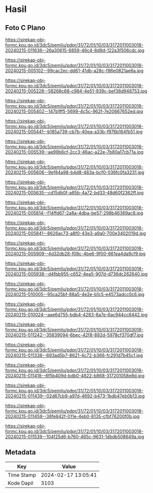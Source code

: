 # Hasil

## Foto C Plano

https://sirekap-obj-formc.kpu.go.id/3dc5/pemilu/pdpr/31/72/01/10/03/3172011003018-20240215-011636--26a30615-6859-46c4-8d9d-122a3f506cdc.jpg

https://sirekap-obj-formc.kpu.go.id/3dc5/pemilu/pdpr/31/72/01/10/03/3172011003018-20240215-005102--99cac2ec-dd61-41db-a28c-f86e0821ae6a.jpg

https://sirekap-obj-formc.kpu.go.id/3dc5/pemilu/pdpr/31/72/01/10/03/3172011003018-20240215-005228--58268c68-c984-4e51-939c-bef38d948753.jpg

https://sirekap-obj-formc.kpu.go.id/3dc5/pemilu/pdpr/31/72/01/10/03/3172011003018-20240215-005402--147b1ff5-5699-4c5c-962f-7e20667652ed.jpg

https://sirekap-obj-formc.kpu.go.id/3dc5/pemilu/pdpr/31/72/01/10/03/3172011003018-20240215-005441--b185a739-cb7b-40ea-a33b-f976b164fb51.jpg

https://sirekap-obj-formc.kpu.go.id/3dc5/pemilu/pdpr/31/72/01/10/03/3172011003018-20240215-005539--ae99b6cf-2cc3-46ac-a22e-7b80a17cb71a.jpg

https://sirekap-obj-formc.kpu.go.id/3dc5/pemilu/pdpr/31/72/01/10/03/3172011003018-20240215-005606--9ef84a98-b4d8-483a-bcf0-036fc0fa3231.jpg

https://sirekap-obj-formc.kpu.go.id/3dc5/pemilu/pdpr/31/72/01/10/03/3172011003018-20240215-005635--cd15db0f-a65b-4a72-bd33-48d60f2362ff.jpg

https://sirekap-obj-formc.kpu.go.id/3dc5/pemilu/pdpr/31/72/01/10/03/3172011003018-20240215-005814--f14ffd67-2a8a-4dba-be57-298b46369ac8.jpg

https://sirekap-obj-formc.kpu.go.id/3dc5/pemilu/pdpr/31/72/01/10/03/3172011003018-20240215-005841--8626ac73-a8f0-43e3-a9a0-700e3402019d.jpg

https://sirekap-obj-formc.kpu.go.id/3dc5/pemilu/pdpr/31/72/01/10/03/3172011003018-20240215-005909--4d32db28-f08c-4be6-9f00-661ea4da9cf9.jpg

https://sirekap-obj-formc.kpu.go.id/3dc5/pemilu/pdpr/31/72/01/10/03/3172011003018-20240215-005938--d4fbb955-c652-4ea5-907d-d736dc262640.jpg

https://sirekap-obj-formc.kpu.go.id/3dc5/pemilu/pdpr/31/72/01/10/03/3172011003018-20240215-010005--95ca25bf-88a5-4e2e-b1c5-e4573adcc0c6.jpg

https://sirekap-obj-formc.kpu.go.id/3dc5/pemilu/pdpr/31/72/01/10/03/3172011003018-20240215-010024--aae6d755-bdb4-4283-8a7e-6ac944cc8442.jpg

https://sirekap-obj-formc.kpu.go.id/3dc5/pemilu/pdpr/31/72/01/10/03/3172011003018-20240215-011242--35839094-6bec-42f8-892d-5978cf370df7.jpg

https://sirekap-obj-formc.kpu.go.id/3dc5/pemilu/pdpr/31/72/01/10/03/3172011003018-20240215-011338--693ad5b7-8621-4c72-b366-fc291d7b45c1.jpg

https://sirekap-obj-formc.kpu.go.id/3dc5/pemilu/pdpr/31/72/01/10/03/3172011003018-20240215-011418--6f5b409d-bdb0-4822-b868-317201058e8d.jpg

https://sirekap-obj-formc.kpu.go.id/3dc5/pemilu/pdpr/31/72/01/10/03/3172011003018-20240215-011439--02d67cb9-a97d-4692-b473-1bdb47eb0b13.jpg

https://sirekap-obj-formc.kpu.go.id/3dc5/pemilu/pdpr/31/72/01/10/03/3172011003018-20240215-011459--38fe642f-011e-4eb0-8135-cfbf76200f0b.jpg

https://sirekap-obj-formc.kpu.go.id/3dc5/pemilu/pdpr/31/72/01/10/03/3172011003018-20240215-011539--104f25d6-b760-465c-9631-1dbdb508649a.jpg


## Metadata

| Key        | Value               |
| ---------- | ------------------- |
| Time Stamp | 2024-02-17 13:05:41 |
| Kode Dapil | 3103                |



